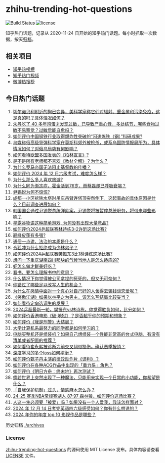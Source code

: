 # zhihu-trending-hot-questions

[![Build Status](https://github.com/justjavac/zhihu-trending-hot-questions/workflows/ci/badge.svg?branch=master)](https://github.com/justjavac/zhihu-trending-hot-questions/actions)
[![license](https://img.shields.io/github/license/justjavac/zhihu-trending-hot-questions)](https://github.com/justjavac/zhihu-trending-hot-questions/blob/master/LICENSE)

知乎热门话题，记录从 2020-11-24
日开始的知乎热门话题。每小时抓取一次数据，按天[归档](./archives)。

## 相关项目

- [知乎热搜榜](https://github.com/justjavac/zhihu-trending-top-search)
- [知乎热门视频](https://github.com/justjavac/zhihu-trending-hot-video)
- [微博热搜榜](https://github.com/justjavac/weibo-trending-hot-search)

## 今日热门话题

<!-- BEGIN -->
<!-- 最后更新时间 Sun Dec 15 2024 02:09:39 GMT+0800 (China Standard Time) -->

1. [切尔诺贝利附近的狗已变异，美科学家称它们对辐射、重金属和污染免疫，这是真的吗？具体情况如何？](https://www.zhihu.com/question/6822025649)
1. [朱丹吃了 40 多年鸡蛋才发现过敏，已导致严重心悸，多处结节，哪些食物过敏不易察觉？过敏后能自愈吗？](https://www.zhihu.com/question/6819911918)
1. [如何评价中国钢铁行业取得爆炸性突破的“闪速炼铁（钢）”科研成果?](https://www.zhihu.com/question/6361428298)
1. [乌媒称俄高级导弹科学家在莫斯科郊外被枪杀，或系乌国防情报局所为，具体情况如何？对俄乌局势有何影响？](https://www.zhihu.com/question/6820069813)
1. [如何看待欧盟多国发表的《柏林宣言》?](https://www.zhihu.com/question/6777946366)
1. [是不是所有老师都不喜欢《教材全解》？为什么？](https://www.zhihu.com/question/268312931)
1. [为什么罗马帝国无法阻止基督教的传播？](https://www.zhihu.com/question/6727419731)
1. [如何评价 2024 年 12 月六级考试，难度怎么样？](https://www.zhihu.com/question/6852410266)
1. [为什么那么多人喜欢旅游?](https://www.zhihu.com/question/6766736920)
1. [为什么同为渐冻症，霍金活到76岁，而蔡磊却已呼吸衰竭？](https://www.zhihu.com/question/641422453)
1. [尹锡悦为何不惊慌?](https://www.zhihu.com/question/6636567721)
1. [成都一小区拆除水塔时吊车吊臂连塔顶突然倒下，这起事故的具体原因是什么？目前调查进展如何？](https://www.zhihu.com/question/6672436067)
1. [韩国国会通过尹锡悦总统弹劾案，尹锡悦将被暂停总统职务，将带来哪些影响？](https://www.zhihu.com/question/6846572001)
1. [星露谷物语这种简单游戏, 为何没有出现大量竞品?](https://www.zhihu.com/question/6485226582)
1. [如何评价2024乒超联赛林诗栋3-2许昕这场比赛?](https://www.zhihu.com/question/6867604809)
1. [巅峰皮蓬有多强?](https://www.zhihu.com/question/362221072)
1. [通俗一点讲，法治的本质是什么？](https://www.zhihu.com/question/5542375869)
1. [令狐冲为什么拒绝成为少林弟子？](https://www.zhihu.com/question/564248990)
1. [如何评价2024乒超联赛樊振东3比1林诗栋这场比赛?](https://www.zhihu.com/question/6862272988)
1. [想问一下重庆湖南四川那块的气候当地人是怎么适应的?](https://www.zhihu.com/question/664747267)
1. [虾怎么做才鲜美好吃？](https://www.zhihu.com/question/5700182990)
1. [看书，要怎么理解书中的意思？](https://www.zhihu.com/question/6583052613)
1. [什么情况下你觉得被公司拿捏的死死的，但又无可奈何？](https://www.zhihu.com/question/6682604183)
1. [你错过了哪些足以改写人生的机会？](https://www.zhihu.com/question/502471022)
1. [为什么在感情中面对一个真心对自己好的人舍得去骗钱谈恋爱呢？](https://www.zhihu.com/question/6102797860)
1. [《笑傲江湖》如果以林平之为男主，该怎么写结局比较妥当？](https://www.zhihu.com/question/5472195782)
1. [如何看待定向选调生的发展？](https://www.zhihu.com/question/264640468)
1. [2024乒超最新一轮，樊振东vs林诗栋，你觉得胜负如何，比分如何？](https://www.zhihu.com/question/6829780313)
1. [如何评价香港电影《破·地狱》？是否超乎你的预期和想象？](https://www.zhihu.com/question/6508671945)
1. [如何评价《我是刑警》大结局？](https://www.zhihu.com/question/6789409526)
1. [大学计算机系最努力的同学都是如何学习的？](https://www.zhihu.com/question/270352528)
1. [电脑买整机还是组装机？如果自己想组装一个性能非常高的台式电脑，有没有清单或者配置的推荐？](https://www.zhihu.com/question/3883799059)
1. [如何看待崔永熙被诊断为前交叉韧带损伤，确认赛季报销？](https://www.zhihu.com/question/6765668466)
1. [深度学习的多个loss如何平衡？](https://www.zhihu.com/question/375794498)
1. [如何评价甄子丹主演的律政动作片《误判》？](https://www.zhihu.com/question/6269574858)
1. [如何评价在各种ACG作品中出现的「重力系」角色？](https://www.zhihu.com/question/6602135813)
1. [如何评价《明日方舟：终末地》再次测试？](https://www.zhihu.com/question/6831366730)
1. [倘若世界上突然出现了一种魔法，只能用来实现一个日常的小功能，你希望是什么？](https://www.zhihu.com/question/2977294527)
1. [「自我保护机制」过头，情感麻木怎么办？](https://www.zhihu.com/question/5975351230)
1. [24-25 赛季NBA常规赛湖人 87:97 森林狼，如何评价这场比赛？](https://www.zhihu.com/question/6821532523)
1. [人这一生必须要「被爱」吗？如果没有一个人爱我，我该怎样面对？](https://www.zhihu.com/question/6473043603)
1. [2024 年 12 月 14 日考完英语四六级感受如何？你有什么想说的？](https://www.zhihu.com/question/6760472620)
1. [2024 年你的年度 top 10 影视作品是哪些？](https://www.zhihu.com/question/5975789468)

<!-- END -->

历史归档 [./archives](./archives)

### License

[zhihu-trending-hot-questions](https://github.com/justjavac/zhihu-trending-hot-questions)
的源码使用 MIT License 发布。具体内容请查看 [LICENSE](./LICENSE) 文件。
